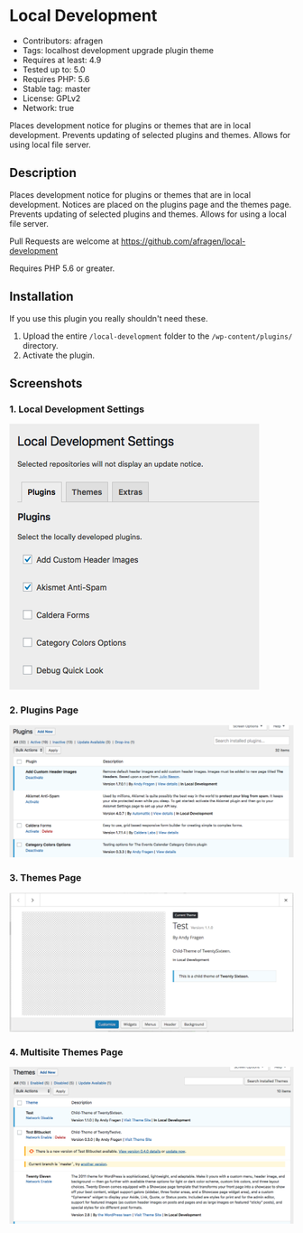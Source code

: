 # Local Development
* Contributors: afragen
* Tags: localhost development upgrade plugin theme
* Requires at least: 4.9
* Tested up to: 5.0
* Requires PHP: 5.6
* Stable tag: master
* License: GPLv2
* Network: true

Places development notice for plugins or themes that are in local development. Prevents updating of selected plugins and themes. Allows for using local file server.

## Description
Places development notice for plugins or themes that are in local development. Notices are placed on the plugins page and the themes page. Prevents updating of selected plugins and themes. Allows for using a local file server.

Pull Requests are welcome at https://github.com/afragen/local-development

Requires PHP 5.6 or greater.

## Installation
If you use this plugin you really shouldn't need these.

1. Upload the entire `/local-development` folder to the `/wp-content/plugins/` directory.
1. Activate the plugin.

## Screenshots

### 1. Local Development Settings
![Local Development Settings](./assets/screenshot-1.png)

### 2. Plugins Page
![Plugins Page](./assets/screenshot-2.png)

### 3. Themes Page
![Themes Page](./assets/screenshot-3.png)

### 4. Multisite Themes Page
![Multisite Themes Page](./assets/screenshot-4.png)
